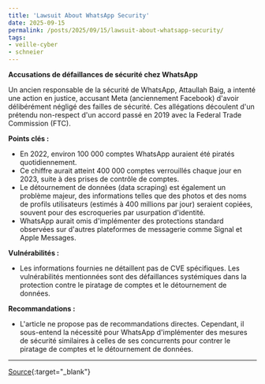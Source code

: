 ```yaml
---
title: 'Lawsuit About WhatsApp Security'
date: 2025-09-15
permalink: /posts/2025/09/15/lawsuit-about-whatsapp-security/
tags:
- veille-cyber
- schneier
---
```

**Accusations de défaillances de sécurité chez WhatsApp**

Un ancien responsable de la sécurité de WhatsApp, Attaullah Baig, a intenté une action en justice, accusant Meta (anciennement Facebook) d'avoir délibérément négligé des failles de sécurité. Ces allégations découlent d'un prétendu non-respect d'un accord passé en 2019 avec la Federal Trade Commission (FTC).

**Points clés :**

*   En 2022, environ 100 000 comptes WhatsApp auraient été piratés quotidiennement.
*   Ce chiffre aurait atteint 400 000 comptes verrouillés chaque jour en 2023, suite à des prises de contrôle de comptes.
*   Le détournement de données (data scraping) est également un problème majeur, des informations telles que des photos et des noms de profils utilisateurs (estimés à 400 millions par jour) seraient copiées, souvent pour des escroqueries par usurpation d'identité.
*   WhatsApp aurait omis d'implémenter des protections standard observées sur d'autres plateformes de messagerie comme Signal et Apple Messages.

**Vulnérabilités :**

*   Les informations fournies ne détaillent pas de CVE spécifiques. Les vulnérabilités mentionnées sont des défaillances systémiques dans la protection contre le piratage de comptes et le détournement de données.

**Recommandations :**

*   L'article ne propose pas de recommandations directes. Cependant, il sous-entend la nécessité pour WhatsApp d'implémenter des mesures de sécurité similaires à celles de ses concurrents pour contrer le piratage de comptes et le détournement de données.

---
[Source](https://www.schneier.com/blog/archives/2025/09/lawsuit-about-whatsapp-security.html){:target="_blank"}
